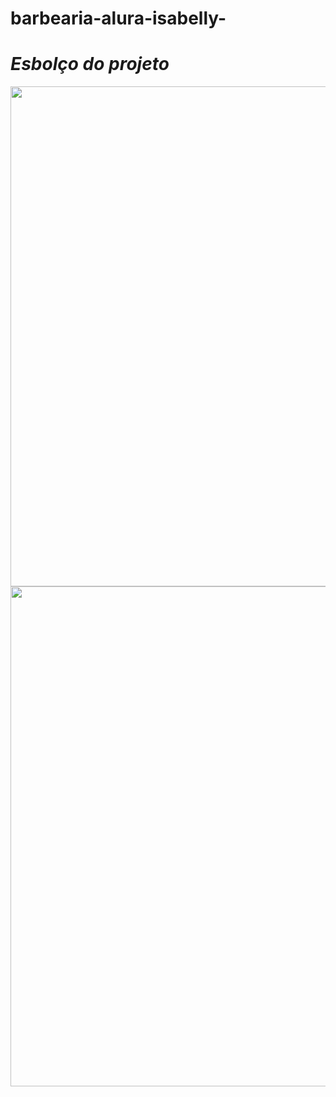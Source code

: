 # barbearia-alura-isabelly-  
# _Esbolço do projeto_ 

<img src="https://cdn.discordapp.com/attachments/1166041030987100191/1174202193629417472/Captura_de_tela_2023-11-15_011732.png?ex=6566bc02&is=65544702&hm=1907f0c7ba3844b69cc0d45710e9cb5d76e259bc55d02ea8c9eab598d128284d&" align="right" width="800"> 

<img src="https://cdn.discordapp.com/attachments/1166041030987100191/1174202194149523536/Captura_de_tela_2023-11-15_011748.png?ex=6566bc02&is=65544702&hm=2b7ec5c7046ee3876ebca3c001fb6b569d77ce4b9a394857b8141bc4c0b94c47&" align="right" width="800"> 
